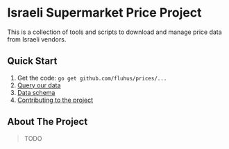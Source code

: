 Israeli Supermarket Price Project
=================================

This is a collection of tools and scripts to download and manage price data from Israeli vendors.

Quick Start
-----------

1. Get the code: `go get github.com/fluhus/prices/...`
1. [Query our data](http://data.obudget.org/queries/1271/source)
1. [Data schema](https://github.com/fluhus/prices/blob/master/schema.md)
1. [Contributing to the project](https://github.com/fluhus/prices/blob/master/CONTRIBUTION.md)

About The Project
-----------------

> TODO
